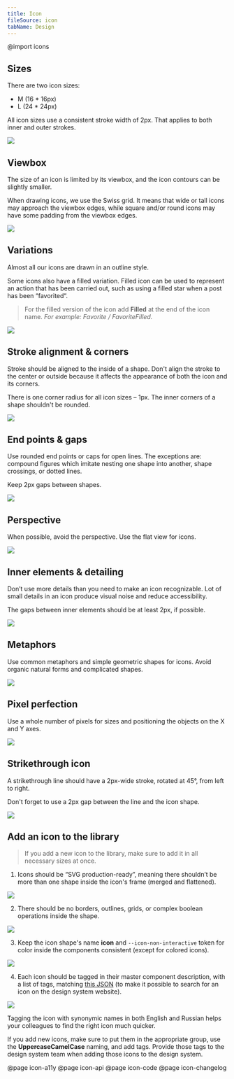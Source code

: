```yaml
---
title: Icon
fileSource: icon
tabName: Design
---
```


@import icons

## Sizes

There are two icon sizes:

- M (16 \* 16px)
- L (24 \* 24px)

All icon sizes use a consistent stroke width of 2px. That applies to both inner and outer strokes.

![](static/sizing.png)

## Viewbox

The size of an icon is limited by its viewbox, and the icon contours can be slightly smaller.

When drawing icons, we use the Swiss grid. It means that wide or tall icons may approach the viewbox edges, while square and/or round icons may have some padding from the viewbox edges.

![](static/viewbox.png)

## Variations

Almost all our icons are drawn in an outline style.

Some icons also have a filled variation. Filled icon can be used to represent an action that has been carried out, such as using a filled star when a post has been “favorited“.

> For the filled version of the icon add **Filled** at the end of the icon name. _For example: Favorite / FavoriteFilled._

![](static/variations.png)

## Stroke alignment & corners

Stroke should be aligned to the inside of a shape. Don't align the stroke to the center or outside because it affects the appearance of both the icon and its corners.

There is one corner radius for all icon sizes – 1px. The inner corners of a shape shouldn't be rounded.

![](static/stroke-alignment-corners.png)

## End points & gaps

Use rounded end points or caps for open lines. The exceptions are: compound figures which imitate nesting one shape into another, shape crossings, or dotted lines.

Keep 2px gaps between shapes.

![](static/end-points-gaps.png)

## Perspective

When possible, avoid the perspective. Use the flat view for icons.

![](static/perspective.png)

## Inner elements & detailing

Don’t use more details than you need to make an icon recognizable. Lot of small details in an icon produce visual noise and reduce accessibility.

The gaps between inner elements should be at least 2px, if possible.

![](static/inner-elements.png)

## Metaphors

Use common metaphors and simple geometric shapes for icons. Avoid organic natural forms and complicated shapes.

![](static/image.png)

## Pixel perfection

Use a whole number of pixels for sizes and positioning the objects on the X and Y axes.

![](static/pixel-perfection.png)

## Strikethrough icon

A strikethrough line should have a 2px-wide stroke, rotated at 45°, from left to right.

Don't forget to use a 2px gap between the line and the icon shape.

![](static/strikethrough.png)

## Add an icon to the library

> If you add a new icon to the library, make sure to add it in all necessary sizes at once.

1. Icons should be “SVG production-ready”, meaning there shouldn’t be more than one shape inside the icon's frame (merged and flattened).

![](static/outline-flattern.png)

2. There should be no borders, outlines, grids, or complex boolean operations inside the shape.

![](static/shapes.png)

3. Keep the icon shape's name **icon** and `--icon-non-interactive` token for color inside the components consistent (except for colored icons).

![](static/name-color.png)

4. Each icon should be tagged in their master component description, with a list of tags, matching [this JSON](https://github.com/semrush/intergalactic/blob/master/website/docs/style/icon/components/icons-list.js) (to make it possible to search for an icon on the design system website).

![](static/icon-tags.png)

Tagging the icon with synonymic names in both English and Russian helps your colleagues to find the right icon much quicker.

If you add new icons, make sure to put them in the appropriate group, use the **UppercaseCamelCase** naming, and add tags. Provide those tags to the design system team when adding those icons to the design system.

@page icon-a11y
@page icon-api
@page icon-code
@page icon-changelog
